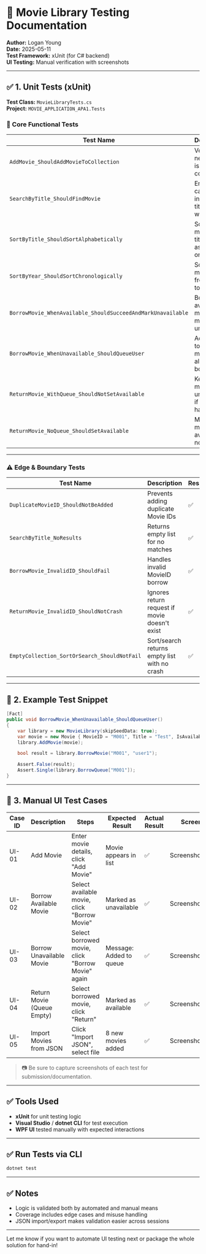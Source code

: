 # 🎯 Movie Library Testing Documentation

**Author:** Logan Young  
**Date:** 2025-05-11  
**Test Framework:** xUnit (for C# backend)  
**UI Testing:** Manual verification with screenshots

---

## ✅ 1. Unit Tests (xUnit)

**Test Class:** `MovieLibraryTests.cs`  
**Project:** `MOVIE_APPLICATION_APA1.Tests`

### 🧪 Core Functional Tests

| Test Name | Description | Result |
|-----------|-------------|--------|
| `AddMovie_ShouldAddMovieToCollection` | Verifies a new movie is added correctly | ✅ |
| `SearchByTitle_ShouldFindMovie` | Ensures case-insensitive title search works | ✅ |
| `SortByTitle_ShouldSortAlphabetically` | Sorts movies by title in ascending order | ✅ |
| `SortByYear_ShouldSortChronologically` | Sorts movies from oldest to newest | ✅ |
| `BorrowMovie_WhenAvailable_ShouldSucceedAndMarkUnavailable` | Borrows an available movie and marks it unavailable | ✅ |
| `BorrowMovie_WhenUnavailable_ShouldQueueUser` | Adds user to queue if movie is already borrowed | ✅ |
| `ReturnMovie_WithQueue_ShouldNotSetAvailable` | Keeps movie unavailable if queue has users | ✅ |
| `ReturnMovie_NoQueue_ShouldSetAvailable` | Makes movie available if no queue | ✅ |

---

### ⚠️ Edge & Boundary Tests

| Test Name | Description | Result |
|-----------|-------------|--------|
| `DuplicateMovieID_ShouldNotBeAdded` | Prevents adding duplicate Movie IDs | ✅ |
| `SearchByTitle_NoResults` | Returns empty list for no matches | ✅ |
| `BorrowMovie_InvalidID_ShouldFail` | Handles invalid MovieID borrow | ✅ |
| `ReturnMovie_InvalidID_ShouldNotCrash` | Ignores return request if movie doesn't exist | ✅ |
| `EmptyCollection_SortOrSearch_ShouldNotFail` | Sort/search returns empty list with no crash | ✅ |

---

## 🧪 2. Example Test Snippet

```csharp
[Fact]
public void BorrowMovie_WhenUnavailable_ShouldQueueUser()
{
    var library = new MovieLibrary(skipSeedData: true);
    var movie = new Movie { MovieID = "M001", Title = "Test", IsAvailable = false };
    library.AddMovie(movie);

    bool result = library.BorrowMovie("M001", "user1");

    Assert.False(result);
    Assert.Single(library.BorrowQueue["M001"]);
}
```

---

## 🧪 3. Manual UI Test Cases

| Case ID | Description | Steps | Expected Result | Actual Result | Screenshot |
|---------|-------------|-------|------------------|----------------|------------|
| UI-01 | Add Movie | Enter movie details, click "Add Movie" | Movie appears in list | ✅ | Screenshot_01.png |
| UI-02 | Borrow Available Movie | Select available movie, click "Borrow Movie" | Marked as unavailable | ✅ | Screenshot_02.png |
| UI-03 | Borrow Unavailable Movie | Select borrowed movie, click "Borrow Movie" again | Message: Added to queue | ✅ | Screenshot_03.png |
| UI-04 | Return Movie (Queue Empty) | Select borrowed movie, click "Return" | Marked as available | ✅ | Screenshot_04.png |
| UI-05 | Import Movies from JSON | Click "Import JSON", select file | 8 new movies added | ✅ | Screenshot_05.png |

> 📷 Be sure to capture screenshots of each test for submission/documentation.

---

## ✅ Tools Used

- **xUnit** for unit testing logic
- **Visual Studio** / **dotnet CLI** for test execution
- **WPF UI** tested manually with expected interactions

---

## ✅ Run Tests via CLI

```bash
dotnet test
```

---

## ✅ Notes

- Logic is validated both by automated and manual means
- Coverage includes edge cases and misuse handling
- JSON import/export makes validation easier across sessions

---

Let me know if you want to automate UI testing next or package the whole solution for hand-in!
